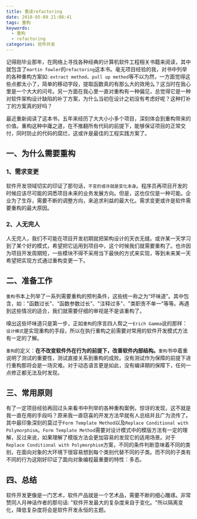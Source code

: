 ```yaml
---
title: 重读refactoring
date: 2018-05-09 21:08:41
tags: 重构
keywords: 
  - 重构
  - refactoring
categories: 软件开发
---
```


记得刚毕业那年，在网络上寻找各种经典的计算机软件工程相关书籍来阅读，其中就包含了`martin fowler`的`refactoring`这本书。毫无项目经验的我，对书中列举的各种重构方案如: `extract method`、`pull up method`等不以为然，一方面觉得这些点都太小了，简单的移动字段，提取函数真的有那么大的效用么？这当时在我心里是一个大大的问号。另一方面在我心里一直对重构有一种偏见，总觉得它是一种对软件架构设计缺陷的补丁方案，为什么当初在设计之初没有考虑好呢？这种打补丁的方案真的好吗？

最近重新阅读了这本书，五年来经历了大大小小多个项目，深刻体会到重构带来的价值。重构这种中庸之道，在不推翻所有代码的前提下，能够保证项目的正常交付，同时防止的代码的腐烂，这或许是最佳的工程实践方案了。

## 一、为什么需要重构

### 1、需求变更

软件开发领域切实的印证了那句话，`不变的或许就是变化本身`。程序员再项目开发的时候应该尽可能的洞悉项目未来的业务发展方向。但是，这也仅仅是一种可能。企业为了生存，需要不断的调整方向，来追求利益的最大化。需求变更或许是软件需要重构的最大原因。


### 2、人无完人

人无完人，我们不可能在项目开发初期就把架构设计的天衣无缝。或许某一天学习到了某个好的模式，希望把它运用到项目中，这个时候我们就需要重构了。也许因为项目开发周期短，一些模块不得不采用当下最快的方式来实现，等到未来某一天希望把实现方式通过重构变更一下。

## 二、准备工作

`重构`书本上列举了一系列需要重构的预判条件，这些统一称之为“坏味道”。其中包含，如："函数过长"、“函数参数过长”、"注释过多"、"类职责不单一"等等。再遇到这些情况的适合，我们就需要仔细的审视是不是该重构了。

嗅出这些坏味道只是第一步，正如`重构`的序言四人帮之一`Erich Gamma`说的那样：`设计模式`是实现重构的手段，所以在执行重构之前需要对常用的软件开发模式方法有一定的了解。

`重构`的定义：**在不改变软件外在行为的前提下，改善软件内部结构。**`重构`书中着重说明了测试的重要性，测试直接关系到重构的成败。没有测试作为保障的前提下进行重构那将会是一场灾难。对于动态语言更是如此，没有编译期的保障下，任何一点修正都无法及时发现。

## 三、常用原则

有了一定项目经验再回过头来看书中列举的各种重构案例，惊讶的发现，这不就是我一直在用的手段吗？原来我一直窃喜的开发方法早就有人总结并且广为流传了。其中最印象深刻的莫过于`Form Template Method`以及`Replace Conditional with Polymorphism`。`Form Template Method`需要对设计模式中的模版方法有一定的理解，反过来说，如果理解了模版方法会更加容易的发现它的适用场景。对于`Replace Conditional with Polymorphism`方案，不同的条件判断意味着不同的类别，在面向对象的大环境下很容易想到每个类别代替不同的子类。而不同的子类有不同的行为这刚好印证了面向对象编程最重要的特性：多态。

## 四、总结

软件开发更像是一门艺术，软件产品就是一个艺术品，需要不断的细心雕琢。非常赞同人月神话作者的那句话: "软件开发最大的复杂度来自于变化。"所以隔离变化，降低复杂度将会是软件开发永恒的主题。